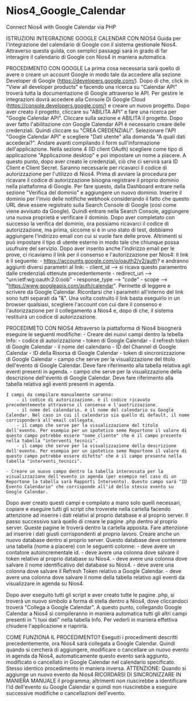 # Nios4_Google_Calendar
Connect Nios4 with Google Calendar via PHP

ISTRUZIONI INTEGRAZIONE GOOGLE CALENDAR CON NIOS4
Guida per l'integrazione del calendario di Google con il sistema gestionale Nios4.
Attraverso questa guida, con semplici passaggi sarà in grado di far interagire il calendario di Google con Nios4 in maniera automatica.

PROCEDIMENTO CON GOOGLE
La prima cosa necessaria sarà quello di avere o creare un account Google in modo tale da accedere alla sezione Developer di Google (https://developers.google.com/). Dopo di che, click in "View all developer products" e facendo una ricerca su "Calendar API" troverà tutta la documentazione di Google attraverso le API.
Per gestire le integrazioni dovrà accedere alla Console Di Google Cloud (https://console.developers.google.com/) e creare un nuovo progetto.
Dopo aver creato il progetto, cliccare su "ABILITA API" e fare una ricerca per "Google Calendar API". Cliccare sulla sezione e ABILITA il progetto.
Dopo aver fatto l'abilitazione con Google Calendar API è necessario creare delle credenziali. Quindi cliccare su "CREA CREDENZIALI". Selezionare l'API "Google Calendar API" e scegliere "Dati utente" alla domanda "A quali dati accederai?". Andare avanti compilando il form sull'informazione dell'applicazione. Nella sezione 4 (ID client OAuth) scegliere come tipo di applicazione "Applicazione desktop" e poi impostare un nome a piacere.
A questo punto, dopo aver creato le credenziali, ciò che ci servirà sarà ID Client e Client Secret. Saranno necessarie per ricavarci il codice di autorizzazione per l'utilizzo di Nios4.
Prima di avviare la procedura per ricavare il codice di autorizzazione bisogna registrare il proprio dominio nella piattaforma di Google. Per fare questo, dalla Dashboard entrare nella sezione "Verifica del dominio" e aggiungere un nuovo dominio. Inserire il dominio per l'invio delle notifiche webhook considerando il fatto che questo URL deve essere registrato sulla Search Console di Google (così come viene avvisato da Google). Quindi entrare nella Search Console, aggiungere una nuova proprietà e verificare il dominio.
Dopo aver completato con successo la verifica del dominio, ora possiamo ricavarci il codice di autorizzazione, ma prima, siccome si è in uno stato di test, dobbiamo aggiungere l'indirizzo email con cui si vuole fare delle prove. Altrimenti si può impostare il tipo di utente esterno in modo tale che chiunque possa usufruire del servizio.
Dopo aver inserito anche l'indirizzo email per le prove, ci ricaviamo il link per il consenso e l'autorizzazione per Nios4:
Il link è il seguente:
	- https://accounts.google.com/o/oauth2/v2/auth?
e andranno aggiunti diversi parametri al link:
	- client_id --> si ricava questo paramentro dalle credenziali ottenute precedentemente
	- redirect_uri --> "urn:ietf:wg:oauth:2.0:oob"
	- response_type --> "code"
	- scope --> "https://www.googleapis.com/auth/calendar". Permette di leggere e scrivere da Google Calendar.
Ricordarsi che i parametri all'interno del link sono tutti separati da "&".
Una volta costruito il link basta eseguirlo in un browser qualsiasi, scegliere l'account con cui dare il consenso e l'autorizzazione per il collegamento a Nios4 e, dopo di che, il sistema restituirà un codice di autorizzazione.

PROCEDIMETO CON NIOS4
Attraverso la piattaforma di Nios4 bisognerà eseguire le seguenti modifiche:
	- Creare dei nuovi campi dentro la tebella Info:
		- codice di autorizzazione
		- token di Google Calendar
		- il refresh token di Google Calendar
		- il nome del calendario
		- ID del Channel di Google Calendar
		- ID della Risorsa di Google Calendar
		- token di sincronizzazione di Google Calendar
		- campo che serve per la visualizzazione del titolo dell'evento di Google Calendar. Deve fare riferimento alla tabella relativa agli eventi presenti in agenda.
		- campo che serve per la visualizzazione della descrizione dell'evento di Google Calendar. Deve fare riferimento alla tabella relativa agli eventi presenti in agenda.

	I campi da compilare manualmente saranno:
		- il codice di autorizzazione. è il codice ricavato precedentemente attraverso il consenso e l'auotrizzazione.
		- il nome del calendario. è il nome del calendario su Google Calendar. Nel caso in cui il calendario sia quello di default, il nome corrisponderà all'email collegata.
		- il campo che serve per la visualizzazione del titolo dell'evento. Per esempio per un ipotetico seme Reportone il valore di questo campo potrebbe essere "nome_cliente" che è il campo presente nella tabella "interventi_tecnici".
		- il campo che serve per la visualizzazione della descrizione dell'evento. Per esempio per un ipotetico seme Reportone il valore di questo campo potrebbe essere difetto" che è il campo presente nella tabella "interventi_tecnici".

	- Creare un nuovo campo dentro la tabella interessata per la visualizzazione dell'evento in agenda (per esempio nel caso di un Reportone la tabella sarà Rapporti Intervento). Questo campo sarà "ID Evento Calendario" che corrisponde all'id dello stesso evento su Google Calendar.

Dopo aver creato questi campi e compilato a mano solo quelli necessari, copiare e eseguire tutti gli script che troverete nella cartella facendo attenzione ad inserire i dati relativi al proprio database e al proprio server.
Il passo successivo sarà quello di creare le pagine .php dentro al proprio server. Queste pagine le troverà dentro la cartella apposita. Fare attenzione ad inserire i dati giusti corrispondenti al proprio lavoro.
Creare anche un nuovo database dentro al proprio server. Questo database deve contenere una tabella (nome a piacere) con le seguenti colonne:
	- deve avere un contatore autoincrementale id.
	- deve avere una colonna dove salvare il token relativo al proprio database su Nios4.
	- deve avere una colonna dove salvare il nome identificativo del database su Nios4.
	- deve avere una colonna dove salvare il Refresh Token relativo a Google Calendar.
	- deve avere una colonna dove salvare il nome della tabella relativo agli eventi da visualizzare in agenda su Nios4.

Dopo aver eseguito tutti gli script e aver creato tutte le pagine .php, si troverà un nuovo simbolo a forma di stella dentro a Nios4, dove cliccandoci troverà "Collega a Google Calendar". A questo punto, collegando Google Calendar a Nios4 si compileranno in maniera automatica tutti gli altri campi presenti in "I tuoi dati" nella tabella Info. Per vederli in maniera effettiva chiudere l'applicazione e riaprirla.

COME FUNZIONA IL PROCEDIMENTO?
Eseguiti i procedimenti descritti precedentemente, ora Nios4 sarà collegata a Google Calendar. Quindi quando si cercherà di aggiungere, modificare o cancellare un nuovo evento in agenda da Nios4, automaticamente questo evento sarà aggiunto, modificato o cancellato in Google Calendar nel calendario specificato. Stesso identico procedimento in maniera inversa.
ATTENZIONE: Quando si aggiunge un nuovo evento da Nios4 RICORDARSI DI SINCRONIZZARE IN MANIERA MANUALE il programma; altrimenti non riuscirebbe a identificare l'id dell'evento su Google Calendar e quindi non riuscirebbe a eseguire successive modifiche o cancellazioni dell'evento.




